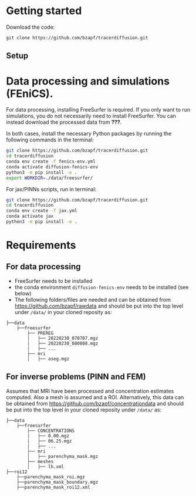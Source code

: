 # Getting started
Download the code: 
```
git clone https://github.com/bzapf/tracerdiffusion.git
```

## Setup

# Data processing and simulations (FEniCS).
For data processing, installing FreeSurfer is required.
If you only want to run simulations, you do not necessarily need to install FreeSurfer. 
You can instead download the processed data from **???**.

In both cases, install the necessary Python packages by running the following commands in the terminal:

```bash
git clone https://github.com/bzapf/tracerdiffusion.git
cd tracerdiffusion
conda env create -f fenics-env.yml
conda activate diffusion-fenics-env
python3 -m pip install -e .
export WORKDIR=./data/freesurfer/
```

For jax/PINNs scripts, run in terminal:

```bash
git clone https://github.com/bzapf/tracerdiffusion.git
cd tracerdiffusion
conda env create -f jax.yml
conda activate jax
python3 -m pip install -e .
```


# Requirements

## For data processing

- FreeSurfer needs to be installed
- the conda environment `diffusion-fenics-env` needs to be installed (see below)
- The following folders/files are needed and can be obtained from https://github.com/bzapf/rawdata and should be put into the top level under `/data/` in your cloned reposity as:
```
├──data
    ├──freesurfer
        ├── PREREG
        |   ├── 20220230_070707.mgz
        |   ├── 20220230_080808.mgz
        |   ├── ...
        ├── mri
        │   ├── aseg.mgz
```

## For inverse problems (PINN and FEM)

Assumes that MRI have been processed and concentration estimates computed. Also a mesh is assumed and a ROI.
Alternatively, this data can be obtained from https://github.com/bzapf/concentrationdata
and should be put into the top level in your cloned reposity under `/data/` as:
```
├──data
    ├──freesurfer
        ├── CONCENTRATIONS
        |   ├── 0.00.mgz
        |   ├── 06.25.mgz
        |   ├── ...
        ├── mri
        │   ├── parenchyma_mask.mgz
        ├── meshes
        │   ├── lh.xml
├──roi12
    ├──parenchyma_mask_roi.mgz
    ├──parenchyma_mask_boundary.mgz
    ├──parenchyma_mask_roi12.xml
```
